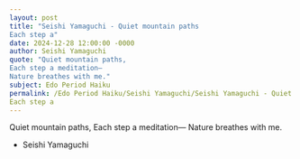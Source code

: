 ```yaml
---
layout: post
title: "Seishi Yamaguchi - Quiet mountain paths
Each step a"
date: 2024-12-28 12:00:00 -0000
author: Seishi Yamaguchi
quote: "Quiet mountain paths,
Each step a meditation—
Nature breathes with me."
subject: Edo Period Haiku
permalink: /Edo Period Haiku/Seishi Yamaguchi/Seishi Yamaguchi - Quiet mountain paths
Each step a
---
```


Quiet mountain paths,
Each step a meditation—
Nature breathes with me.

- Seishi Yamaguchi
